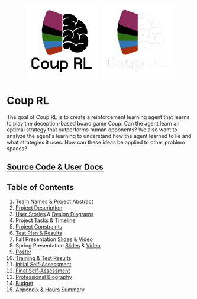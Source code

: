 <p align="center">
    <img src="https://github.com/BStarcheus/coup-rl/blob/main/img/Coup-RL-logo-dark.png#gh-light-mode-only" width="200px"/>
    <img src="https://github.com/BStarcheus/coup-rl/blob/main/img/Coup-RL-logo-light.png#gh-dark-mode-only" width="200px"/>
</p>

# Coup RL

The goal of Coup RL is to create a reinforcement learning agent that learns to play the deception-based board game Coup. Can the agent learn an optimal strategy that outperforms human opponents? We also want to analyze the agent's learning to understand how the agent learned to lie and what strategies it uses. How can these ideas be applied to other problem spaces?

## [Source Code & User Docs](https://github.com/BStarcheus/coup-rl)

## Table of Contents
1. [Team Names](./assignments/project-description.md) & [Project Abstract](./assignments/project-description.md#abstract)
2. [Project Description](./assignments/project-description.md)
3. [User Stories](./assignments/user-stories.md) & [Design Diagrams](./design-diagrams/README.md)
4. [Project Tasks](./assignments/tasklist.md) & [Timeline](./assignments/milestone-timeline.md)
5. [Project Constraints](./assignments/constraints.md)
6. [Test Plan & Results](./assignments/test-plan.md)
7. Fall Presentation [Slides](https://docs.google.com/presentation/d/1mAg4HPND533sMZmpMaIAR64RTL_7l_LU41Adyv0q8Ls/edit?usp=sharing) & [Video](https://youtu.be/gkTmC7Terrk)
8. Spring Presentation [Slides](https://docs.google.com/presentation/d/1xRHnQ_-Ms26Ga8S6cfu47KiQpO99We2ncn4sIN3XUrE/edit?usp=sharing) & [Video](https://youtu.be/3qmu-H8uVB4)
9. [Poster](https://drive.google.com/file/d/1SREaLwky-Idh3Pjid5WWJB5g4lCqy0Av/view?usp=sharing)
10. [Training & Test Results](./results/results.md)
11. [Initial Self-Assessment](./assignments/initial-self-assessment.md)
12. [Final Self-Assessment](./assignments/final-self-assessment.md)
13. [Professional Biography](./assignments/bio-starchbt.md)
14. [Budget](./assignments/budget.md)
15. [Appendix & Hours Summary](./assignments/appendix.md)